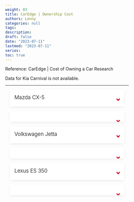 ```yaml
---
weight: 03
title: CarEdge | Ownership Cost
authors: Lenny
categories: null
tags: 
description: 
draft: false
date: "2023-07-11"
lastmod: "2023-07-11"
series:
toc: true
---
```


Reference: <a href = "https://caredge.com/costs" target="_blank" rel="noopener noreferrer">CarEdge | Cost of Owning a Car Research</a>

Data for Kia Carnival is not available.

<!--more-->
---

<div id="carlist">
  <ul>
    <li>
      <input type="checkbox" checked>
      <i></i>
      <h2>Mazda CX-5</h2>
      <p>The average cost of owning a Mazda CX-5 for 5 years is $28,278. 
      <br><b>Depreciation</b>
      <br>A Mazda CX-5 will depreciate in value by &dollar;8,468 after 5 years.  When new, a typically-equipped Mazda CX-5 sells for &dollar;33,618 on average. After 5 years of depreciation, the average residual value will be &dollar;25,150. 
      <br><br><img src = "/docs/images/Screenshot 2023-07-11 141019.png"/>
      <br><br><img src = "/docs/images/Screenshot 2023-07-11 141054.png"/>
      <br>If you purchase a used Mazda CX-5 that is 2 years old, then you could save &dollar;3,073 compared to buying new, and still have a relatively new model with plenty of useful life remaining. If you plan to keep this vehicle for 3 years then your total cost of depreciation would be &dollar;5,395. 
      <br><b>Maintenance</b>
      <br>Maintenance and repair costs for a Mazda CX-5 will amount to $1,948 after 5 years. 
      <br><br><img src = "/docs/images/Screenshot 2023-07-11 141239.png"/>
      <br><br><img src = "/docs/images/Screenshot 2023-07-11 141343.png"/>
      <br><b>Fuel Econmony</b>
      <br>A Mazda CX-5 gets an average of 26 MPG, which will cost a total of &dollar;6,895 for fuel after 5 years, or about &dollar;1,379 annually. 
      <br>Reference: <a href = "https://caredge.com/mazda/cx-5" target="_blank" rel="noopener noreferrer">CarEdge | Mazda CX-5</a>
      </p>
    </li>
    <li>
      <input type="checkbox" checked>
      <i></i>
      <h2></h2>
      <p>
      <br><br><img src = "/docs/images/"/>
      </p>
    </li>
    <li>
      <input type="checkbox" checked>
      <i></i>
      <h2>Volkswagen Jetta</h2>
      <p>The average cost of owning a Volkswagen Jetta for 5 years is &dollar;24,298. 
      <br><b>Depreciation</b>
<br>A Volkswagen Jetta will depreciate 17% after 5 years and have a 5 year resale value of &dollar;22,274. The chart below shows the expected depreciation for the next 10 years. These results are for vehicles in good condition, averaging 12,000 miles per year. It also assumes a selling price of &dollar;26,752 when new. Enter your purchase price, expected ownership period and estimated miles driven annually. Our depreciation calculator will predict an expected resale value for the Volkswagen Jetta. If you purchase a used Volkswagen Jetta that is 2 years old, then you could save &dollar;3,809 compared to buying new, and still have a relatively new model with plenty of useful life remaining. If you plan to keep this vehicle for 3 years then your total cost of depreciation would be &dollar;669. 
      <br><br><img src = "/docs/images/Screenshot 2023-07-11 133810.png"/>
      <br><br><img src = "/docs/images/Screenshot 2023-07-11 133828.png"/>
      <br><b>Maintenance</b>
      <br>A Volkswagen Jetta will cost about &dollar;5,622 for maintenance and repairs during its first 10 years of service. This beats the industry average for popular sedan models by &dollar;1,474. There is also a 16.86% chance that a Jetta will require a major repair during that time. This is 4.64% better than similar vehicles in this segment. The chart below illustrates how these costs and repair probabilities will increase over time.
      <br><br><img src = "/docs/images/Screenshot 2023-07-11 132926.png"/>
      <br><br><img src = "/docs/images/Screenshot 2023-07-11 133145.png"/>
      <br><br><img src = "/docs/images/Screenshot 2023-07-11 133211.png"/>
      <br><b>Fuel Econmony</b>
      <br>A Volkswagen Jetta gets an average of 31 MPG, which will cost a total of &dollar;5,830 for fuel after 5 years, or about &dollar;1,166 annually. These estimates are based on recently collected national average fuel prices, assuming 12,000 miles driven per year - 55% city and 45% highway.
      <br><a href = "https://caredge.com/volkswagen/jetta" target="_blank" rel="noopener noreferrer">CarEdge | Jetta</a>
      </p>
    </li>
    <li>
      <input type="checkbox" checked>
      <i></i>
      <h2></h2>
      <p>The average cost of owning a Mazda CX-5 for 5 years is $28,278. 
      <br><b>Depreciation</b>
      <br><br><img src = "/docs/images/"/>
      <br><br><img src = "/docs/images/"/>
      <br><b>Maintenance</b>
      <br><br><img src = "/docs/images/"/>
      <br><br><img src = "/docs/images/"/>
      <br><b>Fuel Econmony</b>
      </p>
    </li>
    <li>
      <input type="checkbox" checked>
      <i></i>
      <h2>Lexus ES 350</h2>
      <p>The average cost of owning a Lexus ES 350 for 5 years is $36,293. This total will vary per vehicle, driver and location. 
      <br><b>Depreciation</b>
      <br>An Lexus ES 350 will depreciate in value by &dollar;12,788 after 5 years. When new, a typically-equipped Lexus ES 350 sells for &dollar;46,912 on average. After 5 years of depreciation, the average residual value will be &dollar;34,124.
      <br><br><img src = "/docs/images/Screenshot 2023-07-11 135050.png"/>
      <br><br><img src = "/docs/images/Screenshot 2023-07-11 135115.png"/>
      <br>If you purchase a used Lexus ES 350 that is 2 years old, then you could save &dollar;3,284 compared to buying new, and still have a relatively new model with plenty of useful life remaining. If you plan to keep this vehicle for 3 years then your total cost of depreciation would be &dollar;9,504. 
      <br><b>Maintenance</b>
      <br>Maintenance and repair costs for a Lexus ES 350 will amount to $1,556 after 5 years.
      <br><br><img src = "/docs/images/Screenshot 2023-07-11 135432.png"/>
      <br><br><img src = "/docs/images/Screenshot 2023-07-11 135505.png"/>
      <br><b>Fuel Economy</b>
      <br>An Lexus ES 350 gets an average of 26 MPG, which will cost a total of &dollar;6,930 for fuel after 5 years, or about &dollar;1,386 annually. These estimates are based on recently collected national average fuel prices, assuming 12,000 miles driven per year - 55% city and 45% highway. 
      </p>
    </li>
    <li>
      <input type="checkbox" checked>
      <i></i>
      <h2></h2>
      <p>The average cost of owning a Mazda CX-5 for 5 years is $28,278. 
      <br><b>Depreciation</b>
      <br><br><img src = "/docs/images/"/>
      <br><br><img src = "/docs/images/"/>
      <br><b>Maintenance</b>
      <br><br><img src = "/docs/images/"/>
      <br><br><img src = "/docs/images/"/>
      <br><b>Fuel Econmony</b>
      </p>
    </li>
  </ul>
</div>


<style>

#carlist {
  max-width: auto; /*700px*/
  margin: auto;
  padding: 0 15px;
  text-align: center;
}

section.carlist {
  padding-top: 2em;
  padding-bottom: 3em;/*3*/
}

#carlist ul {
  text-align: left;
}

.transition, p, ul li i:before, ul li i:after {
  transition: all 0.3s;
}

#carlist .no-select, #carlist h2 {
  -webkit-tap-highlight-color: transparent;
  -webkit-touch-callout: none;
  user-select: none;
}

#carlist h2 {
  color: #cc071e;
  font-size: 17px; /*20*/
  line-height: 20px;/*34 it determines the height of h2*/
  text-align: left;
  padding: 15px 15px 0; /*15px 15px 0*/
  text-transform: none;
  font-weight: 300;
  display: block;
  margin: 0;
  cursor: pointer;
  transition: .2s;
}

#carlist p {
  color: #333;
  text-align: left;
  font-size: 14px;
  line-height: 1.45;
  position: relative;
  overflow: hidden;
  max-height: 5000px; /*the image size is determined by this setting*/
  will-change: max-height;
  contain: layout;
  display: inline-block;
  opacity: 1;
  transform: translate(0, 0);
  margin-top: 5px;
  margin-bottom: 15px;
  padding: 0 50px 0 15px;
  transition: .3s opacity, .6s max-height;
  hyphens: auto;
  z-index: 2;
}

#carlist ul {
  list-style: none;
  perspective: 900;
  padding: 0;
  margin: 0;
}
#carlist ul li {
  position: relative;
  overflow: hidden;
  padding: 0;
  margin: 0;
  /*padding-bottom: 4px;*/
  /*padding-top: 18px;*/
  background: #fff;
  box-shadow: 0 3px 10px -2px rgba(0,0,0,0.1);
  -webkit-tap-highlight-color: transparent;
}
#carlist ul li + li {
  margin-top: 15px;/*gap between two h2*/
}
#carlist ul li:last-of-type {
  padding-bottom: 0;
}
#carlist ul li i {
  position: absolute;
  transform: translate(-6px, 0);
  margin-top: 28px; /*28 location of the arrow*/
  right: 15px;
}
#carlist ul li i:before, ul li i:after {
  content: "";
  position: absolute;
  background-color: #cc071e;
  width: 3px;
  height: 9px;
}
#carlist ul li i:before {
  transform: translate(-2px, 0) rotate(45deg);
}
#carlist ul li i:after {
  transform: translate(2px, 0) rotate(-45deg);
}
#carlist ul li input[type=checkbox] {
  position: absolute;
  cursor: pointer;
  width: 100%;
  height: 100%;
  z-index: 1;
  opacity: 0;
  touch-action: manipulation;
}
#carlist ul li input[type=checkbox]:checked ~ h2 {
  color: #000;
}
#carlist ul li input[type=checkbox]:checked ~ p {
  /*margin-top: 0;*/
  max-height: 0;
  transition: .3s;
  opacity: 0;
  /*transform: translate(0, 50%);*/
}
#carlist ul li input[type=checkbox]:checked ~ i:before {
  transform: translate(2px, 0) rotate(45deg);
}
#carlist ul li input[type=checkbox]:checked ~ i:after {
  transform: translate(-2px, 0) rotate(-45deg);
}

* {
  box-sizing: border-box;
  margin: 0;
  padding: 0;
}

html, body {
  /*height: 100%;*/
}

a,
a:visited,
a:focus,
a:active,
a:link {
  text-decoration: none;
  outline: 0;
}

a {
  color: currentColor;
  transition: .2s ease-in-out;
}

h1, h2, h3, h4 {
  margin: .3em 0;
}

ul {
  padding: 0;
  list-style: none;
}

img {
  vertical-align: middle;
  height: auto;
  width: 100%;
}


</style>
